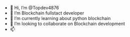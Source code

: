 - 👋 Hi, I’m @Topdev4876
- 👀 I’m Blockchain fullstact developer
- 🌱 I’m currently learning about python blockchain
- 💞️ I’m looking to collaborate on Blockchain development
- 📫 

